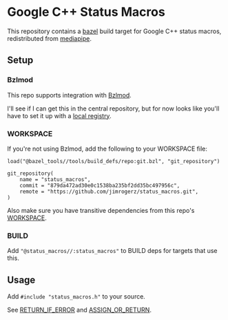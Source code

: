 # Google C++ Status Macros

This repository contains a [bazel](https://bazel.build) build target for Google C++ status macros,
redistributed from [mediapipe](https://github.com/google/mediapipe).

## Setup

### Bzlmod

This repo supports integration with [Bzlmod](https://docs.bazel.build/versions/5.0.0/bzlmod.html).

I'll see if I can get this in the central repository, but for now looks like you'll have to set it up
with a [local registry](https://bazel.build/external/registry).

### WORKSPACE

If you're not using Bzlmod, add the following to your WORKSPACE file:


```
load("@bazel_tools//tools/build_defs/repo:git.bzl", "git_repository")

git_repository(
    name = "status_macros",
    commit = "879da472ad30e0c1538ba235bf2dd35bc497956c",
    remote = "https://github.com/jimrogerz/status_macros.git",
)
```

Also make sure you have transitive dependencies from this repo's [WORKSPACE](https://github.com/jimrogerz/status_macros/blob/main/WORKSPACE).

### BUILD

Add `"@status_macros//:status_macros"` to BUILD deps for targets that use this.


## Usage

Add `#include "status_macros.h"` to your source.

See [RETURN_IF_ERROR](https://github.com/jimrogerz/status_macros/blob/main/status_macros.h#L29) and [ASSIGN_OR_RETURN](https://github.com/jimrogerz/status_macros/blob/main/status_macros.h#L91).
